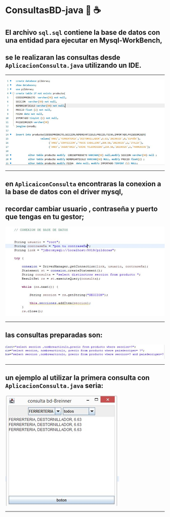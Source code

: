 # **ConsultasBD-java** 🐬 ☕
## El archivo `sql.sql` contiene la base de datos con una entidad para ejecutar en  Mysql-WorkBench,
## se le realizaran las consultas desde ` AplicacionConsulta.java ` utilizando un IDE. 

___

![imgen1](imgsql/img1.JPG)

___

## en ` AplicaiconConsulta ` encontraras la conexion a la base de datos con el driver mysql, 
## recordar cambiar usuario , contraseña y puerto que tengas en tu gestor;

![imgen1](imgjava/img1.JPG)

___

## las consultas  preparadas son: 

![imgen1](imgjava/img2.JPG)

___

## un ejemplo al utilizar  la primera consulta   con ` AplicacionConsulta.java ` seria: 

![imgen1](imgjava/img33.JPG)
___


